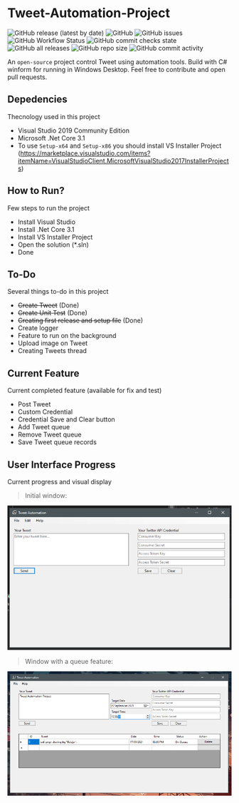 # Tweet-Automation-Project
![GitHub release (latest by date)](https://img.shields.io/github/v/release/eiproject/Tweet-Automation-Project?style=flat-square)
![GitHub](https://img.shields.io/github/license/eiproject/Tweet-Automation-Project)
![GitHub issues](https://img.shields.io/github/issues/eiproject/Tweet-Automation-Project?style=flat-square)
![GitHub Workflow Status](https://img.shields.io/github/workflow/status/eiproject/Tweet-Automation-Project/.NET?style=flat-square)
![GitHub commit checks state](https://img.shields.io/github/checks-status/eiproject/Tweet-Automation-Project/114ff8500b01d8108c393fb25eb771eabf73e502?style=flat-square)
![GitHub all releases](https://img.shields.io/github/downloads/eiproject/Tweet-Automation-Project/total?style=flat-square)
![GitHub repo size](https://img.shields.io/github/repo-size/eiproject/Tweet-Automation-Project?style=flat-square)
![GitHub commit activity](https://img.shields.io/github/commit-activity/m/eiproject/Tweet-Automation-Project?style=flat-square)

An `open-source` project control Tweet using automation tools. Build with C# winform for running in Windows Desktop. Feel free to contribute and open pull requests.

## Depedencies
Thecnology used in this project
- Visual Studio 2019 Community Edition
- Microsoft .Net Core 3.1
- To use `Setup-x64` and `Setup-x86` you should install VS Installer Project (https://marketplace.visualstudio.com/items?itemName=VisualStudioClient.MicrosoftVisualStudio2017InstallerProjects)

## How to Run?
Few steps to run the project
- Install Visual Studio 
- Install .Net Core 3.1
- Install VS Installer Project
- Open the solution (*.sln)
- Done

## To-Do
Several things to-do in this project

- <strike>Create Tweet</strike> (Done)
- <strike>Create Unit Test</strike> (Done)
- <strike>Creating first release and setup file</strike> (Done)
- Create logger
- Feature to run on the background
- Upload image on Tweet
- Creating Tweets thread


## Current Feature
Current completed feature (available for fix and test)
- Post Tweet
- Custom Credential
- Credential Save and Clear button
- Add Tweet queue
- Remove Tweet queue
- Save Tweet queue records

## User Interface Progress
Current progress and visual display

> Initial window: 

![alt text](https://github.com/eiproject/Tweet-Automation-Project/blob/master/asset/screenshot/Screenshot%202021-09-08%20165413.png?raw=true)

> Window with a queue feature:

![alt text](https://github.com/eiproject/Tweet-Automation-Project/blob/master/asset/screenshot/Screenshot%202021-09-20%20102046.png?raw=true)
